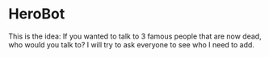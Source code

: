 # HeroBot
This is the idea: If you wanted to talk to 3 famous people that are now dead, who would you talk to?
I will try to ask everyone to see who I need to add.
